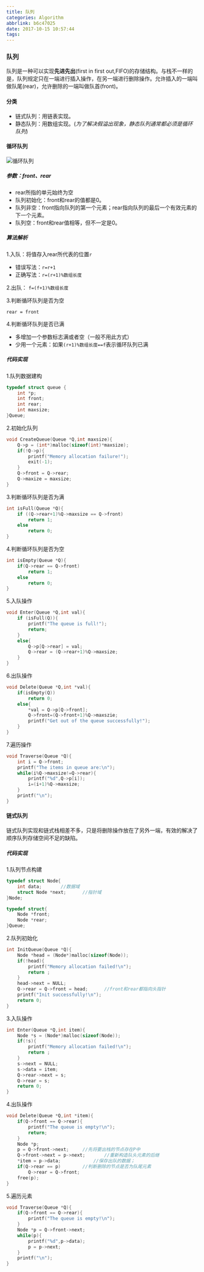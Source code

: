 ```yaml
---
title: 队列
categories: Algorithm
abbrlink: b6c47025
date: 2017-10-15 10:57:44
tags:
---
```

### 队列

队列是一种可以实现**先进先出**(first in first out,FIFO)的存储结构。与栈不一样的是，队列规定只在一端进行插入操作，在另一端进行删除操作。允许插入的一端叫做队尾(rear)，允许删除的一端叫做队首(front)。

#### 分类

*   链式队列：用链表实现。
*   静态队列：用数组实现。(_为了解决假溢出现象，静态队列通常都必须是循环队列_)

<!--more-->

#### 循环队列
![循环队列](https://blogpic.skyhive.tech/pic%2FQueue.jpg)
##### 参数：front、rear

*   rear所指的单元始终为空
*   队列初始化：front和rear的值都是0。
*   队列非空：front指向队列的第一个元素；rear指向队列的最后一个有效元素的下一个元素。
*   队列空：front和rear值相等，但不一定是0。

##### 算法解析

1.入队：将值存入rear所代表的位置`r`

*   错误写法：`r=r+1`
*   正确写法：`r=(r+1)%数组长度`

2.出队：
`f=(f+1)%数组长度`

3.判断循环队列是否为空

`rear = front`

4.判断循环队列是否已满

*   多增加一个参数标志满或者空（一般不用此方式）
*   少用一个元素：如果`(r+1)%数组长度==f`表示循环队列已满

##### 代码实现

1.队列数据建构

```c
typedef struct queue {
  	int *p;
  	int front;
  	int rear;
  	int maxsize;
}Queue;
```

2.初始化队列

```c
void CreateQueue(Queue *Q,int maxsize){
  	Q->p = (int*)malloc(sizeof(int)*maxsize);
  	if(!Q->p){
  		printf("Memory allocation failure!");
      	exit(-1);
	}
  	Q->front = Q->rear;
  	Q->maxize = maxsize;
}
```

3.判断循环队列是否为满

```c
int isFull(Queue *Q){
  	if ((Q->rear+1)%Q->maxsize == Q->front)
      	return 1;
  	else
      	return 0;
}
```

4.判断循环队列是否为空

```c
int isEmpty(Queue *Q){
  	if(Q->rear == Q->front)
      	return 1;
 	else
      	return 0;
}
```

5.入队操作

```c
void Enter(Queue *Q,int val){
  	if (isFull(Q)){
  		printf("The queue is full!");
  		return;
	}
  	else{
  		Q->p[Q->rear] = val;
      	Q->rear = (Q->rear+1)%Q->maxsize;
	}
}
```

6.出队操作

```c
void Delete(Queue *Q,int *val){
  	if(isEmpty(Q))
		return 0;
  	else{
  		*val = Q->p[Q->front];
      	Q->front=(Q->front+1)%Q->maxszie;
      	printf("Get out of the queue successfully!");
	}
}
```

7.遍历操作

```c
void Traverse(Queue *Q){
  	int i = Q->front;
  	printf("The items in queue are:\n");
  	while(i%Q->maxsize!=Q->rear){
  		printf("%d",Q->p[i]);
      	i=(i+1)%Q->maxsize;
	}
  	printf("\n");
}
```

#### 链式队列

链式队列实现和链式栈相差不多，只是将删除操作放在了另外一端，有效的解决了顺序队列存储空间不足的缺陷。

##### 代码实现

1.队列节点构建

```c
typedef struct Node{
  	int data;		//数据域
  	struct Node *next;		//指针域
}Node;
```

```c
typedef struct{
  	Node *front;
  	Node *rear;
}Queue;
```

2.队列初始化

```c
int InitQueue(Queue *Q){
  	Node *head = (Node*)malloc(sizeof(Node));
  	if(!head){
  		printf("Memory allocation failed!\n");
      	return ;
	}
  	head->next = NULL;
  	Q->rear = Q->front = head;		//front和rear都指向头指针
  	printf("Init successfully!\n");
  	return 0;
}
```

3.入队操作

```c
int Enter(Queue *Q,int item){
  	Node *s = (Node*)malloc(sizeof(Node));
  	if(!s){
  		printf("Memory allocation failed!\n");
      	return ;
	}
  	s->next = NULL;
  	s->data = item;
  	Q->rear->next = s;
  	Q->rear = s;
  	return 0;
}
```

4.出队操作

```c
void Delete(Queue *Q,int *item){
  	if(Q->front == Q->rear){
  		printf("The queue is empty!\n");
      	return;
	}
  	Node *p;
  	p = Q->front->next;		//先将要出栈的节点存在P中
  	Q->front->next = p->next;		//重新构造队头元素的后继
  	*item = p->data;			//保存出队的数据；
  	if(Q->rear == p)		//判断删除的节点是否为队尾元素
      	Q->rear = Q->front;
  	free(p);
}
```

5.遍历元素

```c
void Traverse(Queue *Q){
  	if(Q->front == Q->rear){
  		printf("The queue is empty!\n");
	}
  	Node *p = Q->front->next;
  	while(p){
  		printf("%d",p->data);
      	p = p->next;
	}
  	printf("\n");
}
```
